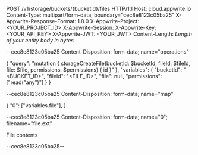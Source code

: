 POST /v1/storage/buckets/{bucketId}/files HTTP/1.1
Host: cloud.appwrite.io
Content-Type: multipart/form-data; boundary="cec8e8123c05ba25"
X-Appwrite-Response-Format: 1.8.0
X-Appwrite-Project: <YOUR_PROJECT_ID>
X-Appwrite-Session: 
X-Appwrite-Key: <YOUR_API_KEY>
X-Appwrite-JWT: <YOUR_JWT>
Content-Length: *Length of your entity body in bytes*

--cec8e8123c05ba25
Content-Disposition: form-data; name="operations"

{ "query": "mutation { storageCreateFile(bucketId: $bucketId, fileId: $fileId, file: $file, permissions: $permissions) { id }" }, "variables": { "bucketId": "<BUCKET_ID>", "fileId": "<FILE_ID>", "file": null, "permissions": ["read("any")"] } }

--cec8e8123c05ba25
Content-Disposition: form-data; name="map"

{ "0": ["variables.file"],  }

--cec8e8123c05ba25
Content-Disposition: form-data; name="0"; filename="file.ext"

File contents

--cec8e8123c05ba25--
